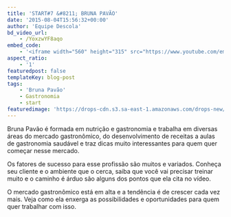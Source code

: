 ```yaml
---
title: 'START#7 &#8211; BRUNA PAVÃO'
date: '2015-08-04T15:56:32+00:00'
author: 'Equipe Descola'
bd_video_url:
    - /YoxzwYF8aqo
embed_code:
    - '<iframe width="560" height="315" src="https://www.youtube.com/embed/YoxzwYF8aqo" frameborder="0" allowfullscreen></iframe>'
aspect_ratio:
    - '1'
featuredpost: false
templateKey: blog-post
tags:
    - 'Bruna Pavão'
    - Gastronomia
    - start
featuredimage: 'https://drops-cdn.s3.sa-east-1.amazonaws.com/drops-new/wp-content/uploads/2015/08/04155632/Start_Bruna-150x150.png'
---
```

Bruna Pavão é formada em nutrição e gastronomia e trabalha em diversas áreas do mercado gastronômico, do desenvolvimento de receitas a aulas de gastronomia saudável e traz dicas muito interessantes para quem quer começar nesse mercado.

Os fatores de sucesso para esse profissão são muitos e variados. Conheça seu cliente e o ambiente que o cerca, saiba que você vai precisar treinar muito e o caminho é árduo são alguns dos pontos que ela cita no vídeo.

O mercado gastronômico está em alta e a tendência é de crescer cada vez mais. Veja como ela enxerga as possibilidades e oportunidades para quem quer trabalhar com isso.